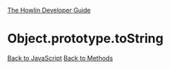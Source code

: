 [The Howlin Developer Guide](/index.md)



Object.prototype.toString
=========================

[Back to JavaScript](../index.md)
[Back to Methods](../methods.md)



